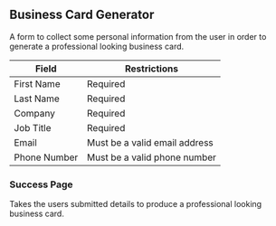 ## Business Card Generator

A form to collect some personal information from the user in order to generate a professional looking business card. 

 Field        | Restrictions                  |
| ------------ | ----------------------------- |
| First Name   | Required                      |
| Last Name    | Required                      |
| Company      | Required                      |
| Job Title    | Required                      |
| Email        | Must be a valid email address |
| Phone Number | Must be a valid phone number  |

### Success Page
Takes the users submitted details to produce a professional looking business card.